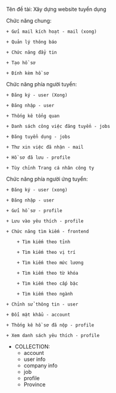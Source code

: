 Tên đề tài: Xây dựng website tuyển dụng

Chức năng chung:

    + Gửi mail kích hoạt - mail (xong)

    + Quản lý thông báo

    + Chức năng đẩy tin

    + Tạo hồ sơ

    + Đính kèm hồ sơ

Chức năng phía người tuyển:

    + Đăng ký - user (Xong)

    + Đăng nhập - user

    + Thống kê tổng quan

    + Danh sách công việc đăng tuyển - jobs

    + Đăng tuyển dụng - jobs

    + Thư xin việc đã nhận - mail

    + Hồ sơ đã lưu - profile

    + Tùy chỉnh Trang cá nhân công ty

Chức năng phía người ứng tuyển:

    + Đăng ký - user (xong)

    + Đăng nhập - user

    + Gửi hồ sơ - profile

    + Lưu vào yêu thích - profile

    + Chức năng tìm kiếm - frontend

    	+ Tìm kiếm theo tỉnh

    	+ Tìm kiếm theo vị trí

    	+ Tìm kiếm theo mức lương

    	+ Tìm kiếm theo từ khóa

    	+ Tìm kiếm theo cấp bậc

    	+ Tìm kiếm theo ngành

    + Chỉnh sử thông tin - user

    + Đổi mật khẩu - account

    + Thống kê hồ sơ đã nộp - profile

    + Xem danh sách yêu thích - profile

- COLLECTION:
  - account
  - user info
  - company info
  - job
  - profile
  - Province
